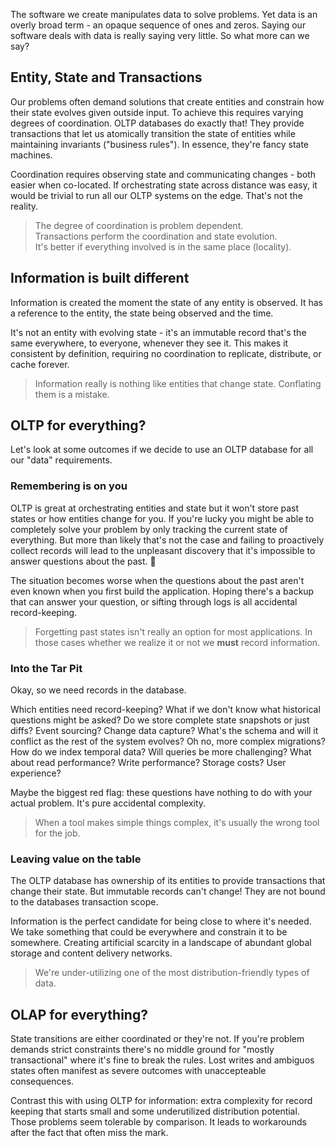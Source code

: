 The software we create manipulates data to solve problems. Yet data is an overly
broad term - an opaque sequence of ones and zeros. Saying our software deals
with data is really saying very little. So what more can we say?

## Entity, State and Transactions

Our problems often demand solutions that create entities and constrain how their
state evolves given outside input. To achieve this requires varying degrees of
coordination. OLTP databases do exactly that! They provide transactions that let
us atomically transition the state of entities while maintaining invariants
("business rules"). In essence, they're fancy state machines.

Coordination requires observing state and communicating changes - both easier
when co-located. If orchestrating state across distance was easy, it would be
trivial to run all our OLTP systems on the edge. That's not the reality.

> The degree of coordination is problem dependent. <br> Transactions perform the
> coordination and state evolution. <br> It's better if everything involved is
> in the same place (locality).

## Information is built different

Information is created the moment the state of any entity is observed. It has a
reference to the entity, the state being observed and the time.

It's not an entity with evolving state - it's an immutable record that's the
same everywhere, to everyone, whenever they see it. This makes it consistent by
definition, requiring no coordination to replicate, distribute, or cache
forever.

> Information really is nothing like entities that change state. Conflating them
> is a mistake.

## OLTP for everything?

Let's look at some outcomes if we decide to use an OLTP database for all our
"data" requirements.

### Remembering is on you

OLTP is great at orchestrating entities and state but it won't store past states
or how entities change for you. If you're lucky you might be able to completely
solve your problem by only tracking the current state of everything. But more
than likely that's not the case and failing to proactively collect records will
lead to the unpleasant discovery that it's impossible to answer questions about
the past. 😬

The situation becomes worse when the questions about the past aren't even known
when you first build the application. Hoping there's a backup that can answer
your question, or sifting through logs is all accidental record-keeping.

> Forgetting past states isn't really an option for most applications. In those
> cases whether we realize it or not we **must** record information.

### Into the Tar Pit

Okay, so we need records in the database.

Which entities need record-keeping? What if we don't know what historical
questions might be asked? Do we store complete state snapshots or just diffs?
Event sourcing? Change data capture? What's the schema and will it conflict as
the rest of the system evolves? Oh no, more complex migrations? How do we index
temporal data? Will queries be more challenging? What about read performance?
Write performance? Storage costs? User experience?

Maybe the biggest red flag: these questions have nothing to do with your actual
problem. It's pure accidental complexity.

> When a tool makes simple things complex, it's usually the wrong tool for the
> job.

### Leaving value on the table

The OLTP database has ownership of its entities to provide transactions that
change their state. But immutable records can't change! They are not bound to
the databases transaction scope.

Information is the perfect candidate for being close to where it's needed. We
take something that could be everywhere and constrain it to be somewhere.
Creating artificial scarcity in a landscape of abundant global storage and
content delivery networks.

> We're under-utilizing one of the most distribution-friendly types of data.

## OLAP for everything?

State transitions are either coordinated or they're not. If you're problem
demands strict constraints there's no middle ground for "mostly transactional"
where it's fine to break the rules. Lost writes and ambiguos states often
manifest as severe outcomes with unaccepteable consequences.

Contrast this with using OLTP for information: extra complexity for record
keeping that starts small and some underutilized distribution potential. Those
problems seem tolerable by comparison. It leads to workarounds after the fact
that often miss the mark.

